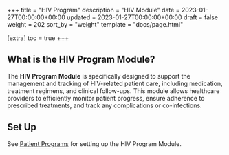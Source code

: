 +++
title = "HIV Program"
description = "HIV Module"
date = 2023-01-27T00:00:00+00:00
updated = 2023-01-27T00:00:00+00:00
draft = false
weight = 202
sort_by = "weight"
template = "docs/page.html"

[extra]
toc = true
+++

## What is the HIV Program Module?

The **HIV Program Module** is specifically designed to support the management and tracking of HIV-related patient care, including medication, treatment regimens, and clinical follow-ups. This module allows healthcare providers to efficiently monitor patient progress, ensure adherence to prescribed treatments, and track any complications or co-infections.

## Set Up

See [Patient Programs](/docs/22_programs/22-1-whatisprograms/) for setting up the HIV Program Module.